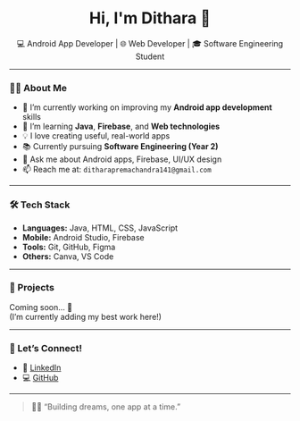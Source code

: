 <h1 align="center">Hi, I'm Dithara 👋</h1>
<p align="center">
  💻 Android App Developer | 🌐 Web Developer | 🎓 Software Engineering Student
</p>

---

### 👩‍💻 About Me

- 🔭 I’m currently working on improving my **Android app development** skills  
- 🌱 I’m learning **Java**, **Firebase**, and **Web technologies**  
- 💡 I love creating useful, real-world apps  
- 📚 Currently pursuing **Software Engineering (Year 2)**  
- 💬 Ask me about Android apps, Firebase, UI/UX design  
- 📫 Reach me at: `ditharapremachandra141@gmail.com`

---

### 🛠️ Tech Stack

- **Languages:** Java, HTML, CSS, JavaScript  
- **Mobile:** Android Studio, Firebase  
- **Tools:** Git, GitHub, Figma  
- **Others:** Canva, VS Code

---

### 📌 Projects

Coming soon… 🚧  
(I’m currently adding my best work here!)

---

### 🤝 Let’s Connect!

- 💼 [LinkedIn](https://www.linkedin.com/in/dithara-premachandra-1b6a16365?utm_source=share&utm_campaign=share_via&utm_content=profile&utm_medium=android_app)  
- 💻 [GitHub](https://github.com/Dithara00)

---

> 🧚‍♀️ “Building dreams, one app at a time.”

<!--
**Dithara00/Dithara00** is a ✨ _special_ ✨ repository because its `README.md` (this file) appears on your GitHub profile.

Here are some ideas to get you started:

- 🔭 I’m currently working on ...
- 🌱 I’m currently learning ...
- 👯 I’m looking to collaborate on ...
- 🤔 I’m looking for help with ...
- 💬 Ask me about ...
- 📫 How to reach me: ...
- 😄 Pronouns: ...
- ⚡ Fun fact: ...
-->
